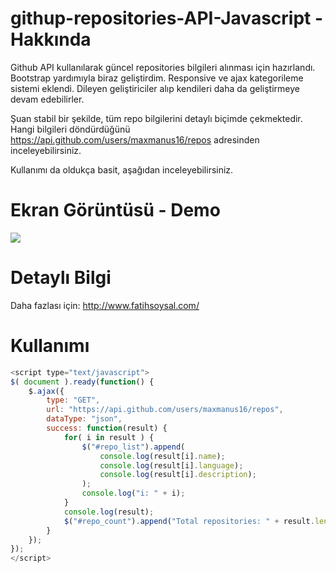 githup-repositories-API-Javascript - Hakkında
====================

Github API kullanılarak güncel repositories bilgileri alınması için hazırlandı. Bootstrap yardımıyla biraz geliştirdim. Responsive ve ajax kategorileme sistemi eklendi. Dileyen geliştiriciler alıp kendileri daha da geliştirmeye devam edebilirler.

Şuan stabil bir şekilde, tüm repo bilgilerini detaylı biçimde çekmektedir. Hangi bilgileri döndürdüğünü <a href="https://api.github.com/users/maxmanus16/repos" target="_blank">https://api.github.com/users/maxmanus16/repos</a> adresinden inceleyebilirsiniz.

Kullanımı da oldukça basit, aşağıdan inceleyebilirsiniz.

Ekran Görüntüsü - Demo
====================

<a href="http://fatihsoysal.com/lab/" target="_blank"><img src="http://i.hizliresim.com/77aQzY.png"></a>

Detaylı Bilgi
====================

Daha fazlası için: <a href="http://www.fatihsoysal.com/">http://www.fatihsoysal.com/<a/>

Kullanımı
====================

```javascript
<script type="text/javascript">
$( document ).ready(function() {
    $.ajax({
        type: "GET",
        url: "https://api.github.com/users/maxmanus16/repos",
        dataType: "json",
        success: function(result) {
            for( i in result ) {
                $("#repo_list").append(
                	console.log(result[i].name);
                	console.log(result[i].language);
                	console.log(result[i].description);
                );
                console.log("i: " + i);
            }
            console.log(result);
            $("#repo_count").append("Total repositories: " + result.length);
        }
    });
});
</script>
```
